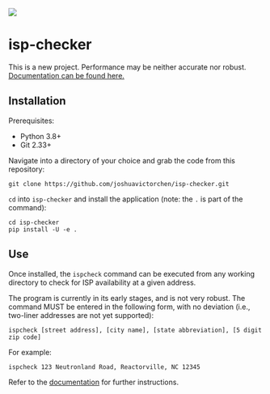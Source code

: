 [![](https://github.com/joshuavictorchen/isp-checker/actions/workflows/main.yml/badge.svg?branch=master)](https://github.com/joshuavictorchen/isp-checker/actions/workflows/main.yml)

# isp-checker

This is a new project. Performance may be neither accurate nor robust. [Documentation can be found here.](https://joshuavictorchen.github.io/isp-checker/)

## Installation

Prerequisites:

* Python 3.8+
* Git 2.33+

Navigate into a directory of your choice and grab the code from this repository:

    git clone https://github.com/joshuavictorchen/isp-checker.git

`cd` into `isp-checker` and install the application (note: the `.` is part of the command):

    cd isp-checker
    pip install -U -e .

## Use

Once installed, the `ispcheck` command can be executed from any working directory to check for ISP availability at a given address.

The program is currently in its early stages, and is not very robust. The command MUST be entered in the following form, with no deviation (i.e., two-liner addresses are not yet supported):

    ispcheck [street address], [city name], [state abbreviation], [5 digit zip code]

For example:

    ispcheck 123 Neutronland Road, Reactorville, NC 12345

Refer to the [documentation](https://joshuavictorchen.github.io/isp-checker/) for further instructions.